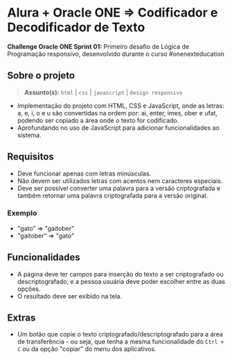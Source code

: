 # Alura + Oracle ONE => Codificador e Decodificador de Texto

**Challenge Oracle ONE Sprint 01:** Primeiro desafio de Lógica de Programação responsivo, desenvolvido durante o curso #onenexteducation

## Sobre o projeto

> **Assunto(s):** `html` | `css` | `javascript` | `design responsivo`

- Implementação do projeto com HTML, CSS e JavaScript, onde as letras: a, e, i, o e u são convertidas na ordem por: ai, enter, imes, ober e ufat, podendo ser copiado a área onde o texto for codificado.
- Aprofundando no uso de JavaScript para adicionar funcionalidades ao sistema.

## Requisitos

- Deve funcionar apenas com letras minúsculas.
- Não devem ser utilizados letras com acentos nem caracteres especiais.
- Deve ser possível converter uma palavra para a versão criptografada e também retornar uma palavra criptografada para a versão original.

### Exemplo

- "gato" => "gaitober"
- "gaitober" => "gato"

## Funcionalidades

- A página deve ter campos para inserção do texto a ser criptografado ou descriptografado, e a pessoa usuária deve poder escolher entre as duas opções.
- O resultado deve ser exibido na tela.

## Extras

- Um botão que copie o texto criptografado/descriptografado para a área de transferência - ou seja, que tenha a mesma funcionalidade do `Ctrl + C` ou da opção "copiar" do menu dos aplicativos.
